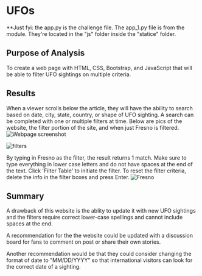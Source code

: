 # UFOs
**Just fyi: the app.py is the challenge file.  The app_1.py file is from the module.  They're located in the "js" folder inside the "statice" folder.

## Purpose of Analysis
To create a web page with HTML, CSS, Bootstrap, and JavaScript that will be able to filter UFO sightings on multiple criteria.

## Results
When a viewer scrolls below the article, they will have the ability to search based on date, city, state, country, or shape of UFO sighting. A search can be completed with one or multiple filters at time.  Below are pics of the website, the filter portion of the site, and when just Fresno is filtered.
![Webpage screenshot](https://user-images.githubusercontent.com/108380062/189499247-f7d57488-5fae-409a-9fbf-dbd8a4e04944.png)

![filters](https://user-images.githubusercontent.com/108380062/189499250-d0975310-f7a6-4483-8c5b-f1f01e22e830.png)

By typing in Fresno as the filter, the result returns 1 match. Make sure to type everything in lower case letters and do not have spaces at the end of the text. Click 'Filter Table' to initiate the filter. To reset the filter criteria, delete the info in the filter boxes and press Enter.
![Fresno](https://user-images.githubusercontent.com/108380062/189499254-fab079ff-98a2-4b70-8e6c-8659046987bb.png)

## Summary

A drawback of this website is the ablity to update it with new UFO sightings and the filters require correct lower-case spellings and cannot include spaces at the end. 

A recommendation for the the website could be updated with a discussion board for fans to comment on post or share their own stories.

Another recommendation would be that they could consider changing the format of date to "MM/DD/YYYY" so that international visitors can look for the correct date of a sighting.
